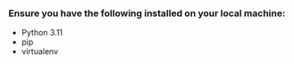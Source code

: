### Ensure you have the following installed on your local machine:

- Python 3.11
- pip
- virtualenv
